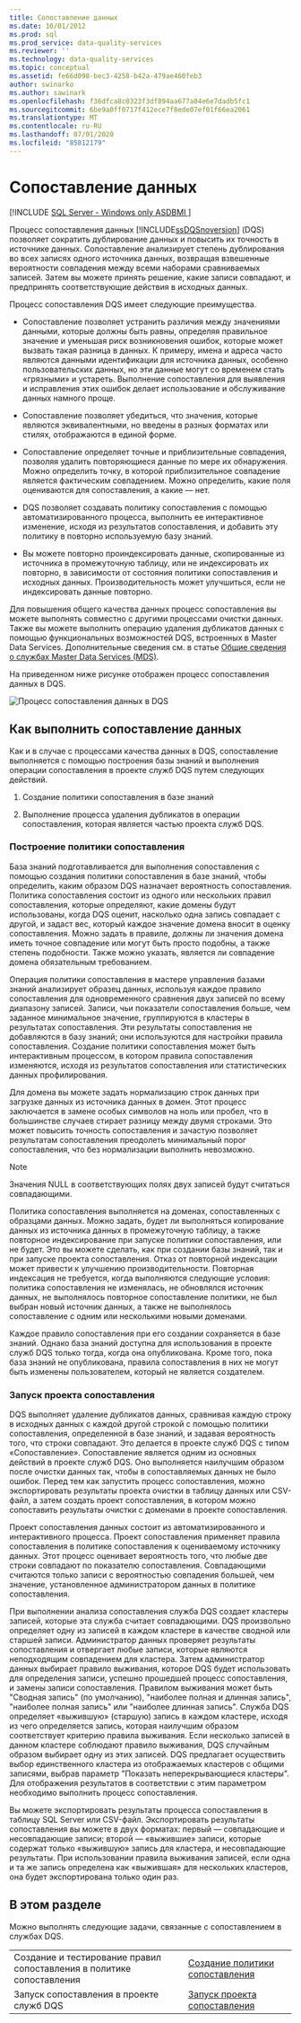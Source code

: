 ```yaml
---
title: Сопоставление данных
ms.date: 10/01/2012
ms.prod: sql
ms.prod_service: data-quality-services
ms.reviewer: ''
ms.technology: data-quality-services
ms.topic: conceptual
ms.assetid: fe66d098-bec3-4258-b42a-479ae460feb3
author: swinarko
ms.author: sawinark
ms.openlocfilehash: f36dfca8c0323f3df894aa677a84e6e7dadb5fc1
ms.sourcegitcommit: 6be9a0ff0717f412ece7f8ede07ef01f66ea2061
ms.translationtype: MT
ms.contentlocale: ru-RU
ms.lasthandoff: 07/01/2020
ms.locfileid: "85812179"
---
```

# <a name="data-matching"></a>Сопоставление данных

[!INCLUDE [SQL Server - Windows only ASDBMI  ](../includes/applies-to-version/sql-windows-only-asdbmi.md)]

  Процесс сопоставления данных [!INCLUDE[ssDQSnoversion](../includes/ssdqsnoversion-md.md)] (DQS) позволяет сократить дублирование данных и повысить их точность в источнике данных. Сопоставление анализирует степень дублирования во всех записях одного источника данных, возвращая взвешенные вероятности совпадения между всеми наборами сравниваемых записей. Затем вы можете принять решение, какие записи совпадают, и предпринять соответствующие действия в исходных данных.  
  
 Процесс сопоставления DQS имеет следующие преимущества.  
  
-   Сопоставление позволяет устранить различия между значениями данными, которые должны быть равны, определяя правильное значение и уменьшая риск возникновения ошибок, которые может вызвать такая разница в данных. К примеру, имена и адреса часто являются данными идентификации для источника данных, особенно пользовательских данных, но эти данные могут со временем стать «грязными» и устареть. Выполнение сопоставления для выявления и исправления этих ошибок делает использование и обслуживание данных намного проще.  
  
-   Сопоставление позволяет убедиться, что значения, которые являются эквивалентными, но введены в разных форматах или стилях, отображаются в единой форме.  
  
-   Сопоставление определяет точные и приблизительные совпадения, позволяя удалить повторяющиеся данные по мере их обнаружения. Можно определить точку, в которой приблизительное совпадение является фактическим совпадением. Можно определить, какие поля оцениваются для сопоставления, а какие — нет.  
  
-   DQS позволяет создавать политику сопоставления с помощью автоматизированного процесса, выполнить ее интерактивное изменение, исходя из результатов сопоставления, и добавить эту политику в повторно используемую базу знаний.  
  
-   Вы можете повторно проиндексировать данные, скопированные из источника в промежуточную таблицу, или не индексировать их повторно, в зависимости от состояния политики сопоставления и исходных данных. Производительность может улучшиться, если не индексировать данные повторно.  
  
 Для повышения общего качества данных процесс сопоставления вы можете выполнять совместно с другими процессами очистки данных. Также вы можете выполнить операцию удаления дубликатов данных с помощью функциональных возможностей DQS, встроенных в Master Data Services. Дополнительные сведения см. в статье [Общие сведения о службах Master Data Services &#40;MDS&#41;](../master-data-services/master-data-services-overview-mds.md).  
  
 На приведенном ниже рисунке отображен процесс сопоставления данных в DQS.  
  
 ![Процесс сопоставления данных в DQS](../data-quality-services/media/dqs-matchingprocess.gif "Процесс сопоставления данных в DQS")  
  
##  <a name="how-to-perform-data-matching"></a><a name="How"></a>Как выполнить сопоставление данных  
 Как и в случае с процессами качества данных в DQS, сопоставление выполняется с помощью построения базы знаний и выполнения операции сопоставления в проекте служб DQS путем следующих действий.  
  
1.  Создание политики сопоставления в базе знаний  
  
2.  Выполнение процесса удаления дубликатов в операции сопоставления, которая является частью проекта служб DQS.  
  
###  <a name="building-a-matching-policy"></a><a name="Policy"></a> Построение политики сопоставления  
 База знаний подготавливается для выполнения сопоставления с помощью создания политики сопоставления в базе знаний, чтобы определить, каким образом DQS назначает вероятность сопоставления. Политика сопоставления состоит из одного или нескольких правил сопоставления, которые определяют, какие домены будут использованы, когда DQS оценит, насколько одна запись совпадает с другой, и задаст вес, который каждое значение домена вносит в оценку сопоставления. Можно задать в правиле, должны ли значения домена иметь точное совпадение или могут быть просто подобны, а также степень подобности. Также можно указать, является ли совпадение домена обязательным требованием.  
  
 Операция политики сопоставления в мастере управления базами знаний анализирует образец данных, используя каждое правило сопоставления для одновременного сравнения двух записей по всему диапазону записей. Записи, чьи показатели сопоставления больше, чем заданное минимальное значение, группируются в кластеры в результатах сопоставления. Эти результаты сопоставления не добавляются в базу знаний; они используются для настройки правила сопоставления. Создание политики сопоставления может быть интерактивным процессом, в котором правила сопоставления изменяются, исходя из результатов сопоставления или статистических данных профилирования.  
  
 Для домена вы можете задать нормализацию строк данных при загрузке данных из источника данных в домен. Этот процесс заключается в замене особых символов на ноль или пробел, что в большинстве случаев стирает разницу между двумя строками. Это может повысить точность сопоставления и зачастую позволяет результатам сопоставления преодолеть минимальный порог сопоставления, что без нормализации выполнить невозможно.  
  
> [!NOTE]  
>  Значения NULL в соответствующих полях двух записей будут считаться совпадающими.  
  
 Политика сопоставления выполняется на доменах, сопоставленных с образцами данных. Можно задать, будет ли выполняться копирование данных из источника данных в промежуточную таблицу, а также повторное индексирование при запуске политики сопоставления, или не будет. Это вы можете сделать, как при создании базы знаний, так и при запуске проекта сопоставления. Отказ от повторной индексации может привести к улучшению производительности. Повторная индексация не требуется, когда выполняются следующие условия: политика сопоставления не изменялась, не обновлялся источник данных, не выполнялось повторное сопоставление политики, не был выбран новый источник данных, а также не выполнялось сопоставление с одним или несколькими новыми доменами.  
  
 Каждое правило сопоставления при его создании сохраняется в базе знаний. Однако база знаний доступна для использования в проекте служб DQS только тогда, когда она опубликована. Кроме того, пока база знаний не опубликована, правила сопоставления в них не могут быть изменены пользователем, который не является создателем.  
  
###  <a name="running-a-matching-project"></a><a name="Project"></a> Запуск проекта сопоставления  
 DQS выполняет удаление дубликатов данных, сравнивая каждую строку в исходных данных с каждой другой строкой с помощью политики сопоставления, определенной в базе знаний, и задавая вероятность того, что строки совпадают. Это делается в проекте служб DQS с типом «Сопоставление». Сопоставление является одним из основных действий в проекте служб DQS. Оно выполняется наилучшим образом после очистки данных так, чтобы в сопоставляемых данных не было ошибок. Перед тем как запустить процесс сопоставления, можно экспортировать результаты проекта очистки в таблицу данных или CSV-файл, а затем создать проект сопоставления, в котором можно сопоставить результаты очистки с доменами в проекте сопоставления.  
  
 Проект сопоставления данных состоит из автоматизированного и интерактивного процесса. Проект сопоставления применяет правила сопоставления в политике сопоставления к оцениваемому источнику данных. Этот процесс оценивает вероятность того, что любые две строки совпадают по показателю сопоставления. Совпадающими считаются только записи с вероятностью совпадения большей, чем значение, установленное администратором данных в политике сопоставления.  
  
 При выполнении анализа сопоставления служба DQS создает кластеры записей, которые эта служба считает совпадающими. DQS произвольно определяет одну из записей в каждом кластере в качестве сводной или старшей записи. Администратор данных проверяет результаты сопоставления и отвергает любые записи, которые являются неподходящим совпадением для кластера. Затем администратор данных выбирает правило выживания, которое DQS будет использовать для определения записи, успешно прошедшей процесс сопоставления, и замены записи сопоставления. Правилом выживания может быть "Сводная запись" (по умолчанию), "наиболее полная и длинная запись", "наиболее полная запись" или "наиболее длинная запись". Служба DQS определяет «выжившую» (старшую) запись в каждом кластере, исходя из чего определяется запись, которая наилучшим образом соответствует критерию правила выживания. Если несколько записей в данном кластере соблюдают правило выживания, DQS случайным образом выбирает одну из этих записей. DQS предлагает осуществить выбор единственного кластера из отображаемых кластеров с общими записями, выбрав параметр "Показать неперекрывающиеся кластеры". Для отображения результатов в соответствии с этим параметром необходимо выполнить процесс сопоставления.  
  
 Вы можете экспортировать результаты процесса сопоставления в таблицу SQL Server или CSV-файл. Экспортировать результаты сопоставления вы можете в двух форматах: первый — совпадающие и несовпадающие записи; второй — «выжившие» записи, которые содержат только «выжившую» запись для кластера, и несовпадающие результаты. При использовании правила выживания записей, если одна и та же запись определена как «выжившая» для нескольких кластеров, она будет экспортирована только один раз.  
  
## <a name="in-this-section"></a>В этом разделе  
 Можно выполнять следующие задачи, связанные с сопоставлением в службах DQS.  
  
|||  
|-|-|  
|Создание и тестирование правил сопоставления в политике сопоставления|[Создание политики сопоставления](../data-quality-services/create-a-matching-policy.md)|  
|Запуск сопоставления в проекте служб DQS|[Запуск проекта сопоставления](../data-quality-services/run-a-matching-project.md)|  
  
  
